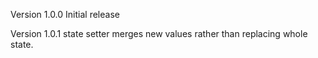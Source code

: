 Version 1.0.0
Initial release

Version 1.0.1
state setter merges new values rather than replacing whole state.
